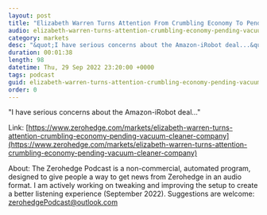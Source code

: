 ```yaml
---
layout: post
title: "Elizabeth Warren Turns Attention From Crumbling Economy To Pending Vacuum Cleaner Company Acquisition"
audio: elizabeth-warren-turns-attention-crumbling-economy-pending-vacuum-cleaner-company-0
category: markets
desc: "&quot;I have serious concerns about the Amazon-iRobot deal...&quot;"
duration: 00:01:38
length: 98
datetime: Thu, 29 Sep 2022 23:20:00 +0000
tags: podcast
guid: elizabeth-warren-turns-attention-crumbling-economy-pending-vacuum-cleaner-company-0
order: 0
---
```

&quot;I have serious concerns about the Amazon-iRobot deal...&quot;

Link: [https://www.zerohedge.com/markets/elizabeth-warren-turns-attention-crumbling-economy-pending-vacuum-cleaner-company](https://www.zerohedge.com/markets/elizabeth-warren-turns-attention-crumbling-economy-pending-vacuum-cleaner-company)

About: The Zerohedge Podcast is a non-commercial, automated program, designed to give people a way to get news from Zerohedge in an audio format.  I am actively working on tweaking and improving the setup to create a better listening experience (September 2022).  Suggestions are welcome: [zerohedgePodcast@outlook.com](mailto:zerohedgePodcast@outlook.com)